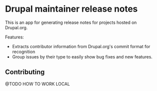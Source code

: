 # Drupal maintainer release notes
This is an app for generating release notes for projects hosted on Drupal.org.

Features:

* Extracts contributor information from Drupal.org's commit format for recognition
* Group issues by their type to easily show bug fixes and new features.

## Contributing

@TODO HOW TO WORK LOCAL

